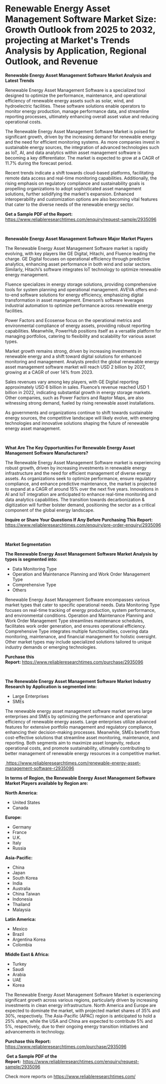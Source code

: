<p><h1>Renewable Energy Asset Management Software Market Size: Growth Outlook from 2025 to 2032, projecting at Market's Trends Analysis by Application, Regional Outlook, and Revenue</h1></p><p><strong>Renewable Energy Asset Management Software Market Analysis and Latest Trends</strong></p>
<p><p>Renewable Energy Asset Management Software is a specialized tool designed to optimize the performance, maintenance, and operational efficiency of renewable energy assets such as solar, wind, and hydroelectric facilities. These software solutions enable operators to monitor energy production, manage performance data, and streamline reporting processes, ultimately enhancing overall asset value and reducing operational costs.</p><p>The Renewable Energy Asset Management Software Market is poised for significant growth, driven by the increasing demand for renewable energy and the need for efficient monitoring systems. As more companies invest in sustainable energy sources, the integration of advanced technologies such as IoT, AI, and data analytics within asset management software is becoming a key differentiator. The market is expected to grow at a CAGR of 11.7% during the forecast period. </p><p>Recent trends indicate a shift towards cloud-based platforms, facilitating remote data access and real-time monitoring capabilities. Additionally, the rising emphasis on regulatory compliance and sustainability goals is propelling organizations to adopt sophisticated asset management solutions, further solidifying the market's expansion. Enhanced interoperability and customization options are also becoming vital features that cater to the diverse needs of the renewable energy sector.</p></p>
<p><strong>Get a Sample PDF of the Report:&nbsp;</strong> <a href="https://www.reliableresearchtimes.com/enquiry/request-sample/2935096?utm_campaign=2644&utm_medium=2&utm_source=Github&utm_content=ia&utm_term=14032025&utm_id=renewable-energy-asset-management-software">https://www.reliableresearchtimes.com/enquiry/request-sample/2935096</a></p>
<p>&nbsp;</p>
<p><strong>Renewable Energy Asset Management Software Major Market Players</strong></p>
<p><p>The Renewable Energy Asset Management Software market is rapidly evolving, with key players like GE Digital, Hitachi, and Fluence leading the charge. GE Digital focuses on operational efficiency through predictive analytics, enhancing asset performance in both wind and solar sectors. Similarly, Hitachi’s software integrates IoT technology to optimize renewable energy management.</p><p>Fluence specializes in energy storage solutions, providing comprehensive tools for system planning and operational management. AVEVA offers end-to-end software solutions for energy efficiency, emphasizing digital transformation in asset management. Emerson’s software leverages industrial automation to optimize performance across renewable energy facilities.</p><p>Power Factors and Ecosense focus on the operational metrics and environmental compliance of energy assets, providing robust reporting capabilities. Meanwhile, PowerHub positions itself as a versatile platform for managing portfolios, catering to flexibility and scalability for various asset types.</p><p>Market growth remains strong, driven by increasing investments in renewable energy and a shift toward digital solutions for enhanced monitoring and management. Analysts predict the global renewable energy asset management software market will reach USD 2 billion by 2027, growing at a CAGR of over 14% from 2023.</p><p>Sales revenues vary among key players, with GE Digital reporting approximately USD 6 billion in sales. Fluence’s revenue reached USD 1 billion in 2022, indicating substantial growth in energy storage markets. Other companies, such as Power Factors and Raptor Maps, are also witnessing strong demand, fueled by rising renewable asset installations.</p><p>As governments and organizations continue to shift towards sustainable energy sources, the competitive landscape will likely evolve, with emerging technologies and innovative solutions shaping the future of renewable energy asset management.</p></p>
<p>&nbsp;</p>
<p><strong>What Are The Key Opportunities For Renewable Energy Asset Management Software Manufacturers?</strong></p>
<p><p>The Renewable Energy Asset Management Software market is experiencing robust growth, driven by increasing investments in renewable energy infrastructure and the need for efficient management of diverse energy assets. As organizations seek to optimize performance, ensure regulatory compliance, and enhance predictive maintenance, the market is projected to expand at a CAGR of around 15% over the next five years. Innovations in AI and IoT integration are anticipated to enhance real-time monitoring and data analytics capabilities. The transition towards decarbonization & digitization will further bolster demand, positioning the sector as a critical component of the global energy landscape.</p></p>
<p><strong>Inquire or Share Your Questions If Any Before Purchasing This Report:</strong> <a href="https://www.reliableresearchtimes.com/enquiry/pre-order-enquiry/2935096?utm_campaign=2644&utm_medium=2&utm_source=Github&utm_content=ia&utm_term=14032025&utm_id=renewable-energy-asset-management-software">https://www.reliableresearchtimes.com/enquiry/pre-order-enquiry/2935096</a></p>
<p>&nbsp;</p>
<p><strong>Market Segmentation</strong></p>
<p><strong>The Renewable Energy Asset Management Software Market Analysis by types is segmented into:</strong></p>
<p><ul><li>Data Monitoring Type</li><li>Operation and Maintenance Planning and Work Order Management Type</li><li>Comprehensive Type</li><li>Others</li></ul></p>
<p><p>Renewable Energy Asset Management Software encompasses various market types that cater to specific operational needs. Data Monitoring Type focuses on real-time tracking of energy production, system performance, and environmental conditions. Operation and Maintenance Planning and Work Order Management Type streamlines maintenance schedules, facilitates work order generation, and ensures operational efficiency. Comprehensive Type integrates multiple functionalities, covering data monitoring, maintenance, and financial management for holistic oversight. Other market types may include specialized solutions tailored to unique industry demands or emerging technologies.</p></p>
<p><strong>Purchase this Report:&nbsp;</strong><a href="https://www.reliableresearchtimes.com/purchase/2935096?utm_campaign=2644&utm_medium=2&utm_source=Github&utm_content=ia&utm_term=14032025&utm_id=renewable-energy-asset-management-software">https://www.reliableresearchtimes.com/purchase/2935096</a></p>
<p>&nbsp;</p>
<p><strong>The Renewable Energy Asset Management Software Market Industry Research by Application is segmented into:</strong></p>
<p><ul><li>Large Enterprises</li><li>SMEs</li></ul></p>
<p><p>The renewable energy asset management software market serves large enterprises and SMEs by optimizing the performance and operational efficiency of renewable energy assets. Large enterprises utilize advanced features for extensive portfolio management and regulatory compliance, enhancing their decision-making processes. Meanwhile, SMEs benefit from cost-effective solutions that streamline asset monitoring, maintenance, and reporting. Both segments aim to maximize asset longevity, reduce operational costs, and promote sustainability, ultimately contributing to better management of renewable energy resources in a competitive market.</p></p>
<p><a href="https://www.reliableresearchtimes.com/renewable-energy-asset-management-software-r2935096?utm_campaign=2644&utm_medium=2&utm_source=Github&utm_content=ia&utm_term=14032025&utm_id=renewable-energy-asset-management-software">&nbsp;https://www.reliableresearchtimes.com/renewable-energy-asset-management-software-r2935096</a></p>
<p><strong>In terms of Region, the Renewable Energy Asset Management Software Market Players available by Region are:</strong></p>
<p>
    <p> <strong> North America: </strong>
        <ul>
            <li>United States</li>
            <li>Canada</li>
        </ul>
        </p> 
    <p> <strong> Europe: </strong>
        <ul>
            <li>Germany</li>
            <li>France</li>
            <li>U.K.</li>
            <li>Italy</li>
            <li>Russia</li>
        </ul>
        </p> 
    <p> <strong> Asia-Pacific: </strong>
        <ul>
            <li>China</li>
            <li>Japan</li>
            <li>South Korea</li>
            <li>India</li>
            <li>Australia</li>
            <li>China Taiwan</li>
            <li>Indonesia</li>
            <li>Thailand</li>
            <li>Malaysia</li>
        </ul>
        </p> 
    <p> <strong> Latin America: </strong>
        <ul>
            <li>Mexico</li>
            <li>Brazil</li>
            <li>Argentina Korea</li>
            <li>Colombia</li>
        </ul>
        </p> 
    <p> <strong> Middle East & Africa: </strong>
        <ul>
            <li>Turkey</li>
            <li>Saudi</li>
            <li>Arabia</li>
            <li>UAE</li>
            <li>Korea</li>
        </ul>
    </p>
    </p>
<p><p>The Renewable Energy Asset Management Software Market is experiencing significant growth across various regions, particularly driven by increasing investments in clean energy infrastructure. North America and Europe are expected to dominate the market, with projected market shares of 35% and 30%, respectively. The Asia-Pacific (APAC) region is anticipated to hold a 25% share, while the USA and China are expected to contribute 5% and 5%, respectively, due to their ongoing energy transition initiatives and advancements in technology.</p></p>
<p><strong>Purchase this Report: </strong><a href="https://www.reliableresearchtimes.com/purchase/2935096?utm_campaign=2644&utm_medium=2&utm_source=Github&utm_content=ia&utm_term=14032025&utm_id=renewable-energy-asset-management-software">https://www.reliableresearchtimes.com/purchase/2935096</a></p>
<p>&nbsp;<strong>Get a Sample PDF of the Report:&nbsp;&nbsp;</strong><a href="https://www.reliableresearchtimes.com/enquiry/request-sample/2935096?utm_campaign=2644&utm_medium=2&utm_source=Github&utm_content=ia&utm_term=14032025&utm_id=renewable-energy-asset-management-software">https://www.reliableresearchtimes.com/enquiry/request-sample/2935096</a></p>
<p><strong></strong></p>
<p>Check more reports on <a href="https://www.reliableresearchtimes.com/?utm_campaign=2644&utm_medium=2&utm_source=Github&utm_content=ia&utm_term=14032025&utm_id=renewable-energy-asset-management-software">https://www.reliableresearchtimes.com/</a></p>